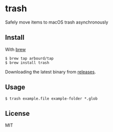 # trash

Safely move items to macOS trash asynchronously

## Install

With [brew](https://brew.sh/)

```console
$ brew tap arbourd/tap
$ brew install trash
```

Downloading the latest binary from [releases](https://github.com/arbourd/trash/releases).

## Usage

```console
$ trash example.file example-folder *.glob
```

## License

MIT

